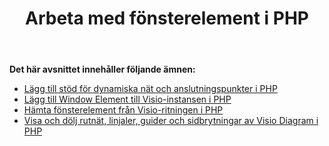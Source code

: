 ﻿---
title: Arbeta med fönsterelement i PHP
type: docs
weight: 140
url: /sv/java/working-with-window-elements-in-php/
---
**Det här avsnittet innehåller följande ämnen:**

- [Lägg till stöd för dynamiska nät och anslutningspunkter i PHP](/diagram/sv/java/add-support-of-dynamic-grids-and-connection-points-in-php/)
- [Lägg till Window Element till Visio-instansen i PHP](/diagram/sv/java/add-window-element-to-the-visio-instance-in-php/)
- [Hämta fönsterelement från Visio-ritningen i PHP](/diagram/sv/java/retrieve-window-elements-from-the-visio-drawing-in-php/)
- [Visa och dölj rutnät, linjaler, guider och sidbrytningar av Visio Diagram i PHP](https://docs.aspose.com/diagram/java/show-and-hide-grids-rulers-guides-and-page-breaks-of-the-visio-diagram-in-php/)
